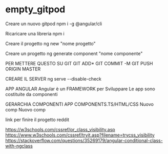 # empty_gitpod

Creare un nuovo gitpod
npm i -g @angular/cli

Ricaricare una libreria 
npm i

Creare il progetto
ng new "nome progetto"

Creare un progetto
ng generate component "nome componente"

PER METTERE QUESTO SU GIT
GIT ADD*
GIT COMMIT -M
GIT PUSH ORIGIN MASTER

CREARE IL SERVER
ng serve --disable-check

APP ANGULAR
Angular è un FRAMEWORK per Sviluppare 
Le app sono costituite da componenti

GERARCHIA COMPONENTI
APP COMPONENTS.TS/HTML/CSS
  Nuovo comp
    Nuovo comp 

link per finire il progetto reddit

https://w3schools.com/cssref/pr_class_visibility.asp
https://www.w3schools.com/cssref/tryit.asp?filename=trycss_visibility
https://stackoverflow.com/questions/35269179/angular-conditional-class-with-ngclass
